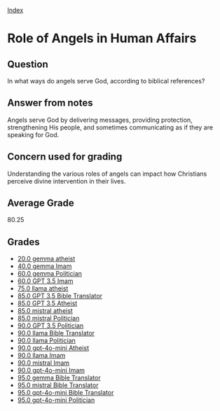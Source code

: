 
[Index](../index.md)
# Role of Angels in Human Affairs
## Question
In what ways do angels serve God, according to biblical references?

## Answer from notes
Angels serve God by delivering messages, providing protection, strengthening His people, and sometimes communicating as if they are speaking for God.

## Concern used for grading
Understanding the various roles of angels can impact how Christians perceive divine intervention in their lives.

## Average Grade
80.25

## Grades
 * [20.0 gemma atheist](../answers/gemma_atheist/Role_of_Angels_in_Human_Affairs.md)
 * [40.0 gemma Imam](../answers/gemma_Imam/Role_of_Angels_in_Human_Affairs.md)
 * [60.0 gemma Politician](../answers/gemma_Politician/Role_of_Angels_in_Human_Affairs.md)
 * [60.0 GPT 3.5 Imam](../answers/GPT_3.5_Imam/Role_of_Angels_in_Human_Affairs.md)
 * [75.0 llama atheist](../answers/llama_atheist/Role_of_Angels_in_Human_Affairs.md)
 * [85.0 GPT 3.5 Bible Translator](../answers/GPT_3.5_Bible_Translator/Role_of_Angels_in_Human_Affairs.md)
 * [85.0 GPT 3.5 Atheist](../answers/GPT_3.5_Atheist/Role_of_Angels_in_Human_Affairs.md)
 * [85.0 mistral atheist](../answers/mistral_atheist/Role_of_Angels_in_Human_Affairs.md)
 * [85.0 mistral Politician](../answers/mistral_Politician/Role_of_Angels_in_Human_Affairs.md)
 * [90.0 GPT 3.5 Politician](../answers/GPT_3.5_Politician/Role_of_Angels_in_Human_Affairs.md)
 * [90.0 llama Bible Translator](../answers/llama_Bible_Translator/Role_of_Angels_in_Human_Affairs.md)
 * [90.0 llama Politician](../answers/llama_Politician/Role_of_Angels_in_Human_Affairs.md)
 * [90.0 gpt-4o-mini Atheist](../answers/gpt-4o-mini_Atheist/Role_of_Angels_in_Human_Affairs.md)
 * [90.0 llama Imam](../answers/llama_Imam/Role_of_Angels_in_Human_Affairs.md)
 * [90.0 mistral Imam](../answers/mistral_Imam/Role_of_Angels_in_Human_Affairs.md)
 * [90.0 gpt-4o-mini Imam](../answers/gpt-4o-mini_Imam/Role_of_Angels_in_Human_Affairs.md)
 * [95.0 gemma Bible Translator](../answers/gemma_Bible_Translator/Role_of_Angels_in_Human_Affairs.md)
 * [95.0 mistral Bible Translator](../answers/mistral_Bible_Translator/Role_of_Angels_in_Human_Affairs.md)
 * [95.0 gpt-4o-mini Bible Translator](../answers/gpt-4o-mini_Bible_Translator/Role_of_Angels_in_Human_Affairs.md)
 * [95.0 gpt-4o-mini Politician](../answers/gpt-4o-mini_Politician/Role_of_Angels_in_Human_Affairs.md)

